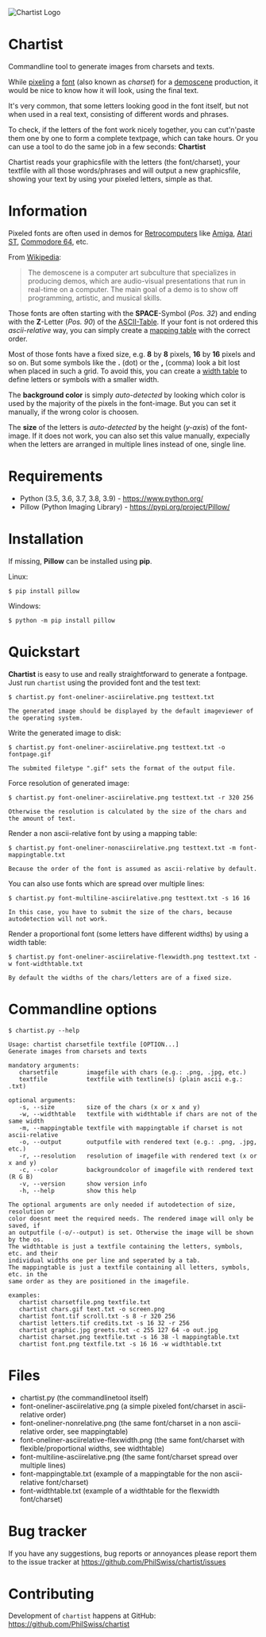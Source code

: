 ![Chartist Logo](https://repository-images.githubusercontent.com/320932478/eb66cf80-49f9-11eb-8430-46f8d50ad519)

Chartist
========

Commandline tool to generate images from charsets and texts.

While [pixeling](http://grafx2.chez.com/) a [font](http://janeway.exotica.org.uk/search.php?what=0&special=&query=&cat=1630&show=128&tags=&effects=&gfxstyles=&collection_category=0&collection=&year=all&soundformat=&bitplanes=0&gfxsize=0&country=&more=hide) (also known as *charset*) for a [demoscene](https://en.wikipedia.org/wiki/Demoscene) production, it would be nice to know how it will look, using the final text.

It's very common, that some letters looking good in the font itself, but not when used in a real text, consisting of different words and phrases.

To check, if the letters of the font work nicely together, you can cut'n'paste them one by one to form a complete textpage, which can take hours. Or you can use a tool to do the same job in a few seconds: **Chartist**

Chartist reads your graphicsfile with the letters (the font/charset), your textfile with all those words/phrases and will output a new graphicsfile, showing your text by using your pixeled letters, simple as that.

Information
========
Pixeled fonts are often used in demos for [Retrocomputers](https://en.wikipedia.org/wiki/Retrocomputing) like [Amiga](https://en.wikipedia.org/wiki/Amiga), [Atari ST](https://en.wikipedia.org/wiki/Atari_ST), [Commodore 64](https://en.wikipedia.org/wiki/Commodore_64), etc.

From [Wikipedia](https://en.wikipedia.org/wiki/Demoscene): 

> The demoscene is a computer art subculture that specializes in producing demos, which are audio-visual presentations that run in real-time on a computer. The main goal of a demo is to show off programming, artistic, and musical skills.

Those fonts are often starting with the **SPACE**-Symbol (*Pos. 32*) and ending with the **Z**-Letter (*Pos. 90*) of the [ASCII-Table](https://en.wikipedia.org/wiki/ASCII#Character_set). If your font is not ordered this *ascii-relative* way, you can simply create a [mapping table](https://github.com/PhilSwiss/chartist/blob/master/font-mappingtable.txt) with the correct order.

Most of those fonts have a fixed size, e.g. **8** by **8** pixels, **16** by **16** pixels and so on. But some symbols like the **.** (dot) or the **,** (comma) look a bit lost when placed in such a grid. To avoid this, you can create a [width table](https://github.com/PhilSwiss/chartist/blob/master/font-widthtable.txt) to define letters or symbols with a smaller width.

The **background color** is simply *auto-detected* by looking which color is used by the majority of the pixels in the font-image. But you can set it manually, if the wrong color is choosen.

The **size** of the letters is *auto-detected* by the height (*y-axis*) of the font-image. If it does not work, you can also set this value manually, expecially when the letters are arranged in multiple lines instead of one, single line.


Requirements
=============

- Python (3.5, 3.6, 3.7, 3.8, 3.9) - https://www.python.org/
- Pillow (Python Imaging Library) - https://pypi.org/project/Pillow/


Installation
=============
If missing, **Pillow** can be installed using **pip**.

Linux: 

    $ pip install pillow
Windows:

    $ python -m pip install pillow


Quickstart
==========

**Chartist** is easy to use and really straightforward to generate a fontpage.
Just run `chartist` using the provided font and the test text:

    $ chartist.py font-oneliner-asciirelative.png testtext.txt

    The generated image should be displayed by the default imageviewer of the operating system.

Write the generated image to disk:

    $ chartist.py font-oneliner-asciirelative.png testtext.txt -o fontpage.gif
	
	The submited filetype ".gif" sets the format of the output file.

Force resolution of generated image:

    $ chartist.py font-oneliner-asciirelative.png testtext.txt -r 320 256

    Otherwise the resolution is calculated by the size of the chars and the amount of text.

Render a non ascii-relative font by using a mapping table:

    $ chartist.py font-oneliner-nonasciirelative.png testtext.txt -m font-mappingtable.txt

    Because the order of the font is assumed as ascii-relative by default.

You can also use fonts which are spread over multiple lines:

    $ chartist.py font-multiline-asciirelative.png testtext.txt -s 16 16

    In this case, you have to submit the size of the chars, because autodetection will not work.

Render a proportional font (some letters have different widths) by using a width table:

    $ chartist.py font-oneliner-asciirelative-flexwidth.png testtext.txt -w font-widthtable.txt

    By default the widths of the chars/letters are of a fixed size.


Commandline options
===================

    $ chartist.py --help

    Usage: chartist charsetfile textfile [OPTION...]
    Generate images from charsets and texts
    
    mandatory arguments:
       charsetfile        imagefile with chars (e.g.: .png, .jpg, etc.)
       textfile           textfile with textline(s) (plain ascii e.g.: .txt)

    optional arguments:
       -s, --size         size of the chars (x or x and y)
	   -w, --widthtable   textfile with widthtable if chars are not of the same width
	   -m, --mappingtable textfile with mappingtable if charset is not ascii-relative
       -o, --output       outputfile with rendered text (e.g.: .png, .jpg, etc.)
       -r, --resolution   resolution of imagefile with rendered text (x or x and y)
       -c, --color        backgroundcolor of imagefile with rendered text (R G B)
       -v, --version      show version info
       -h, --help         show this help

    The optional arguments are only needed if autodetection of size, resolution or
    color doesnt meet the required needs. The rendered image will only be saved, if
    an outputfile (-o/--output) is set. Otherwise the image will be shown by the os.
	The widthtable is just a textfile containing the letters, symbols, etc. and their
    individual widths one per line and seperated by a tab.
    The mappingtable is just a textfile containing all letters, symbols, etc. in the
    same order as they are positioned in the imagefile.

    examples:
       chartist charsetfile.png textfile.txt
       chartist chars.gif text.txt -o screen.png
       chartist font.tif scroll.txt -s 8 -r 320 256
       chartist letters.tif credits.txt -s 16 32 -r 256
       chartist graphic.jpg greets.txt -c 255 127 64 -o out.jpg
       chartist charset.png textfile.txt -s 16 38 -l mappingtable.txt
       chartist font.png textfile.txt -s 16 16 -w widthtable.txt

Files
=====

* chartist.py (the commandlinetool itself)
* font-oneliner-asciirelative.png (a simple pixeled font/charset in ascii-relative order)
* font-oneliner-nonrelative.png (the same font/charset in a non ascii-relative order, see mappingtable)
* font-oneliner-asciirelative-flexwidth.png (the same font/charset with flexible/proportional widths, see widthtable)
* font-multiline-asciirelative.png (the same font/charset spread over multiple lines)
* font-mappingtable.txt (example of a mappingtable for the non ascii-relative font/charset)
* font-widthtable.txt (example of a widthtable for the flexwidth font/charset)


Bug tracker
===========

If you have any suggestions, bug reports or annoyances please report them to the issue tracker at https://github.com/PhilSwiss/chartist/issues


Contributing
============

Development of `chartist` happens at GitHub: https://github.com/PhilSwiss/chartist
